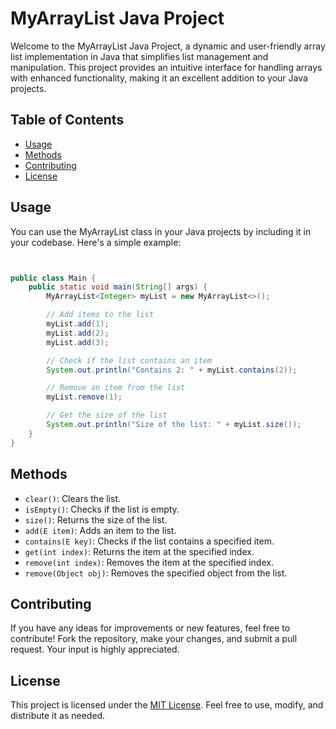 # MyArrayList Java Project

Welcome to the MyArrayList Java Project, a dynamic and user-friendly array list implementation in Java that simplifies list management and manipulation. This project provides an intuitive interface for handling arrays with enhanced functionality, making it an excellent addition to your Java projects.

## Table of Contents


- [Usage](#usage)
- [Methods](#methods)
- [Contributing](#contributing)
- [License](#license)


## Usage

You can use the MyArrayList class in your Java projects by including it in your codebase. Here's a simple example:

```java


public class Main {
    public static void main(String[] args) {
        MyArrayList<Integer> myList = new MyArrayList<>();

        // Add items to the list
        myList.add(1);
        myList.add(2);
        myList.add(3);

        // Check if the list contains an item
        System.out.println("Contains 2: " + myList.contains(2));

        // Remove an item from the list
        myList.remove(1);

        // Get the size of the list
        System.out.println("Size of the list: " + myList.size());
    }
}
```

## Methods

- `clear()`: Clears the list.
- `isEmpty()`: Checks if the list is empty.
- `size()`: Returns the size of the list.
- `add(E item)`: Adds an item to the list.
- `contains(E key)`: Checks if the list contains a specified item.
- `get(int index)`: Returns the item at the specified index.
- `remove(int index)`: Removes the item at the specified index.
- `remove(Object obj)`: Removes the specified object from the list.

## Contributing

If you have any ideas for improvements or new features, feel free to contribute! Fork the repository, make your changes, and submit a pull request. Your input is highly appreciated.

## License

This project is licensed under the [MIT License](LICENSE). Feel free to use, modify, and distribute it as needed.
